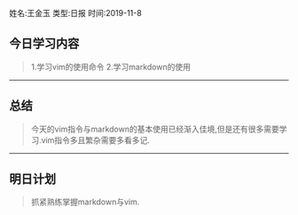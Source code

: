 姓名:王金玉
类型:日报
时间:2019-11-8
## 今日学习内容
>1.学习vim的使用命令
>2.学习markdown的使用
****
## 总结
>今天的vim指令与markdown的基本使用已经渐入佳境,但是还有很多需要学习.vim指令多且繁杂需要多看多记.
****
## 明日计划
>抓紧熟练掌握markdown与vim.


